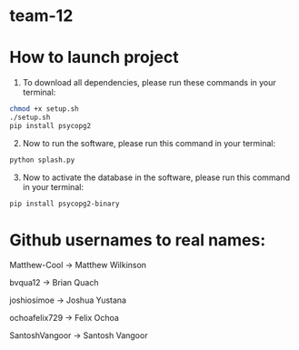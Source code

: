# team-12

# How to launch project

1. To download all dependencies, please run these commands in your terminal:

```sh
chmod +x setup.sh
./setup.sh
pip install psycopg2
```

2. Now to run the software, please run this command in your terminal:

```sh
python splash.py
```

3. Now to activate the database in the software, please run this command in your terminal:
```sh
pip install psycopg2-binary
```

# Github usernames to real names:
Matthew-Cool -> Matthew Wilkinson

bvqua12 -> Brian Quach

joshiosimoe -> Joshua Yustana

ochoafelix729 -> Felix Ochoa

SantoshVangoor -> Santosh Vangoor
